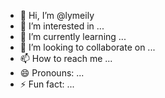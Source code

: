 - 👋 Hi, I’m @lymeily
- 👀 I’m interested in ...
- 🌱 I’m currently learning ...
- 💞️ I’m looking to collaborate on ...
- 📫 How to reach me ...
- 😄 Pronouns: ...
- ⚡ Fun fact: ...

<!---
lymeily/lymeily is a ✨ special ✨ repository because its `README.md` (this file) appears on your GitHub profile.
You can click the Preview link to take a look at your changes.
--->
